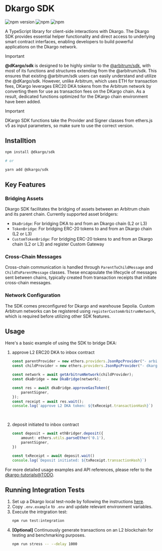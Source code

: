 # Dkargo SDK

![npm version](https://img.shields.io/badge/version-2.0.0-green)
![npm](https://img.shields.io/badge/@arbitrum/sdk-4.0.2-blue)
![npm](https://img.shields.io/badge/ethers-5.7.2-black)


A TypeScript library for client-side interactions with Dkargo. The Dkargo SDK provides essential helper functionality and direct access to underlying smart contract interfaces, enabling developers to build powerful applications on the Dkargo network.

> [!IMPORTANT]
> **@dKargo/sdk** is designed to be highly similar to the [@arbitrum/sdk](https://github.com/OffchainLabs/arbitrum-sdk), with most of its functions and structures extending from the @arbitrum/sdk. This ensures that existing @arbitrum/sdk users can easily understand and utilize the @dKargo/sdk. 
> However, unlike Arbitrum, which uses ETH for transaction fees, DKargo leverages ERC20 DKA tokens from the Arbitrum network by converting them for use as transaction fees on the DKargo chain. As a result, dedicated functions optimized for the DKargo chain environment have been added.

> [!IMPORTANT]
> DKargo SDK functions take the Provider and Signer classes from ethers.js v5 as input parameters, so make sure to use the correct version.

## Installtion
```bash
npm install @dkargo/sdk

# or

yarn add @dkargo/sdk
```

## Key Features
### Bridging Assets
Dkargo SDK facilitates the bridging of assets between an Arbitrum chain and its parent chain. Currently supported asset bridgers:
- `DkaBridge`: For bridging DKA to and from an Dkargo chain (L2 or L3)
- `TokenBridge`: For bridging ERC-20 tokens to and from an Dkargo chain (L2 or L3)
- `CustomTokenBridge`: For bridging ERC-20 tokens to and from an Dkargo chain (L2 or L3) and register Custom Gateway

### Cross-Chain Messages
Cross-chain communication is handled through `ParentToChildMessage` and `ChildToParentMessage` classes. These encapsulate the lifecycle of messages sent between chains, typically created from transaction receipts that initiate cross-chain messages.

### Network Configuration
The SDK comes preconfigured for Dkargo and warehouse Sepolia. Custom Arbitrum networks can be registered using `registerCustomArbitrumNetwork`, which is required before utilizing other SDK features.

## Usage
Here's a basic example of using the SDK to bridge DKA:

1. approve L2 ERC20 DKA to inbox contract
    ```ts
    const parentProvider = new ethers.providers.JsonRpcProvider("- arbitrum provider url -")
    const childProvider = new ethers.providers.JsonRpcProvider("- dkargo provider url -")

    const network = await getArbitrumNetwork(childProvider);
    const dkaBridge = new DkaBridge(network);

    const res = await dkaBridge.approveGasToken({
        parentSigner,
    });
    const receipt = await res.wait();
    console.log(`approve L2 DKA token: ${txReceipt.transactionHash}`)
    ```
</br>

2. deposit initiated to inbox contract
    ```ts
    const deposit = await ethBridger.deposit({
        amount: ethers.utils.parseEther('0.1'),
        parentSigner,
    })

    const txReceipt = await deposit.wait()
    console.log(`Deposit initiated: ${txReceipt.transactionHash}`)
    ```
For more detailed usage examples and API references, please refer to the [dkargo-tutorials@TODO](link.).


## Running Integration Tests
1. Set up a Dkargo local test-node by following the instructions [here](https://github.com/OffchainLabs/nitro-testnode).
2. Copy `.env.example` to `.env` and update relevant environment variables.
3. Execute the intrgration test:
    ```sh
    npm run test:integration
    ```
4. **[Optional]** Continuously generate transactions on an L2 blockchain for testing and benchmarking purposes.
    ```sh
    npm run stress -- --delay 1000
    ```
